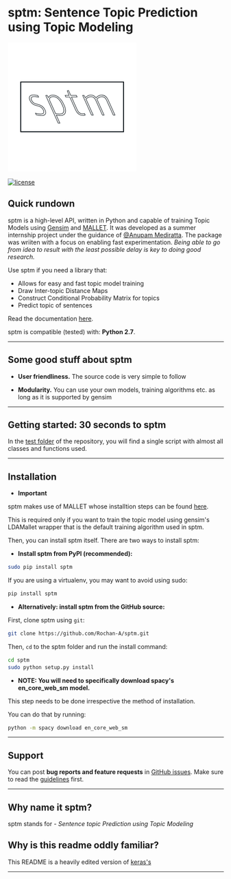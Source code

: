 # sptm: Sentence Topic Prediction using Topic Modeling

![sptm logo](img/sptm-logo.png)

[![license](https://img.shields.io/github/license/mashape/apistatus.svg?maxAge=2592000)](https://github.com/Rochan-A/sptm/blob/master/LICENSE)

## Quick rundown

sptm is a high-level API, written in Python and capable of training Topic Models using [Gensim](https://github.com/rare-technologies/gensim) and [MALLET](http://mallet.cs.umass.edu/). It was developed as a summer internship project under the guidance of [@Anupam Mediratta](https://github.com/anupamme). The package was wriiten with a focus on enabling fast experimentation. *Being able to go from idea to result with the least possible delay is key to doing good research.*

Use sptm if you need a library that:

- Allows for easy and fast topic model training
- Draw Inter-topic Distance Maps
- Construct Conditional Probability Matrix for topics
- Predict topic of sentences

Read the documentation [here](https://keras.io).

sptm is compatible (tested) with: __Python 2.7__.

------------------

## Some good stuff about sptm

- __User friendliness.__ The source code is very simple to follow

- __Modularity.__ You can use your own models, training algorithms etc. as long as it is supported by gensim

------------------

## Getting started: 30 seconds to sptm

In the [test folder](https://github.com/Rochan-A/sptm/tree/master/test) of the repository, you will find a single script with almost all classes and functions used.

------------------


## Installation

- **Important**

sptm makes use of MALLET whose installtion steps can be found [here](http://mallet.cs.umass.edu/download.php).

This is required only if you want to train the topic model using gensim's LDAMallet wrapper that is the default training algorithm used in sptm.

Then, you can install sptm itself. There are two ways to install sptm:

- **Install sptm from PyPI (recommended):**

```sh
sudo pip install sptm
```

If you are using a virtualenv, you may want to avoid using sudo:

```sh
pip install sptm
```

- **Alternatively: install sptm from the GitHub source:**

First, clone sptm using `git`:

```sh
git clone https://github.com/Rochan-A/sptm.git
```

 Then, `cd` to the sptm folder and run the install command:
```sh
cd sptm
sudo python setup.py install
```

- **NOTE: You will need to specifically download spacy's **en_core_web_sm** model.**

This step needs to be done irrespective the method of installation.

You can do that by running:

```sh
python -m spacy download en_core_web_sm
```
------------------

## Support

You can post **bug reports and feature requests** in [GitHub issues](https://github.com/Rochan-A/sptm/issues). Make sure to read the [guidelines](https://github.com/Rochan-A/sptm/blob/master/CONTRIBUTING.md) first.

------------------

## Why name it sptm?

sptm stands for - *Sentence topic Prediction using Topic Modeling*

## Why is this readme oddly familiar?

This README is a heavily edited version of [keras's](https://keras.io)

------------------
